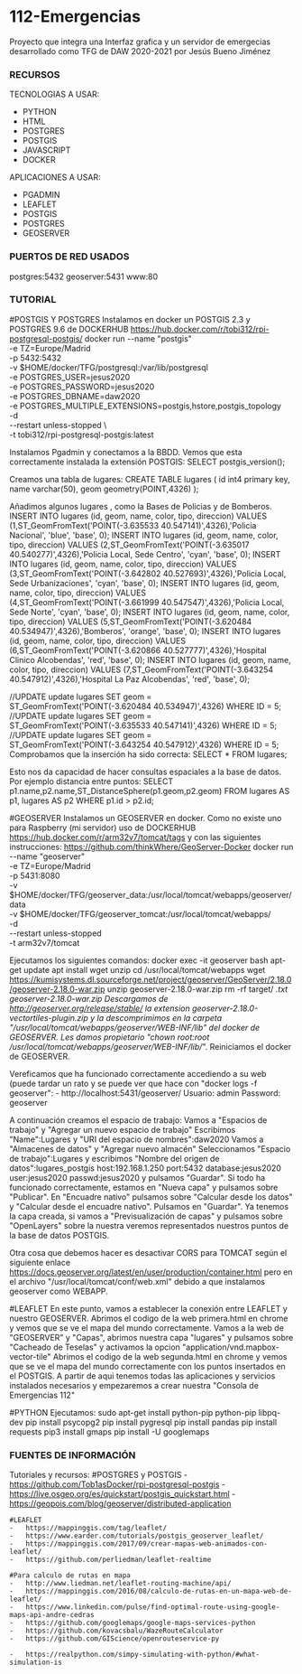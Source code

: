 # 112-Emergencias
 Proyecto que integra una Interfaz grafica y un servidor de emergecias desarrollado como TFG de DAW 2020-2021 por Jesús Bueno Jiménez

###  RECURSOS
TECNOLOGIAS A USAR:
- PYTHON
- HTML
- POSTGRES
- POSTGIS 
- JAVASCRIPT
- DOCKER

APLICACIONES A USAR:
- PGADMIN
- LEAFLET
- POSTGIS
- POSTGRES
- GEOSERVER


### PUERTOS DE RED USADOS
postgres:5432
geoserver:5431
www:80


### TUTORIAL
#POSTGIS Y POSTGRES
Instalamos en docker un POSTGIS 2.3 y POSTGRES 9.6 de DOCKERHUB https://hub.docker.com/r/tobi312/rpi-postgresql-postgis/
	docker run --name "postgis" \
	-e TZ=Europe/Madrid \
	-p 5432:5432 \
	-v $HOME/docker/TFG/postgresql:/var/lib/postgresql \
	-e POSTGRES_USER=jesus2020 \
	-e POSTGRES_PASSWORD=jesus2020 \
	-e POSTGRES_DBNAME=daw2020 \
	-e POSTGRES_MULTIPLE_EXTENSIONS=postgis,hstore,postgis_topology \
	-d \
	--restart unless-stopped \	
	-t tobi312/rpi-postgresql-postgis:latest
	
Instalamos Pgadmin y conectamos a la BBDD. Vemos que esta correctamente instalada la extensión POSTGIS: 
	SELECT postgis_version();

Creamos una tabla de lugares:
	CREATE TABLE lugares ( id int4 primary key, name varchar(50), geom geometry(POINT,4326) );
	
Añadimos algunos lugares , como la Bases de Policias y de Bomberos.
	INSERT INTO lugares (id, geom, name, color, tipo, direccion) VALUES (1,ST_GeomFromText('POINT(-3.635533 40.547141)',4326),'Policia Nacional', 'blue', 'base', 0);
	INSERT INTO lugares (id, geom, name, color, tipo, direccion) VALUES (2,ST_GeomFromText('POINT(-3.635017 40.540277)',4326),'Policia Local, Sede Centro', 'cyan', 'base', 0);
	INSERT INTO lugares (id, geom, name, color, tipo, direccion) VALUES (3,ST_GeomFromText('POINT(-3.642802 40.527693)',4326),'Policia Local, Sede Urbanizaciones', 'cyan', 'base', 0);
	INSERT INTO lugares (id, geom, name, color, tipo, direccion) VALUES (4,ST_GeomFromText('POINT(-3.661999 40.547547)',4326),'Policia Local, Sede Norte', 'cyan', 'base', 0);
	INSERT INTO lugares (id, geom, name, color, tipo, direccion) VALUES (5,ST_GeomFromText('POINT(-3.620484 40.534947)',4326),'Bomberos', 'orange', 'base', 0);
	INSERT INTO lugares (id, geom, name, color, tipo, direccion) VALUES (6,ST_GeomFromText('POINT(-3.620866 40.527777)',4326),'Hospital Clinico Alcobendas', 'red', 'base', 0);
	INSERT INTO lugares (id, geom, name, color, tipo, direccion) VALUES (7,ST_GeomFromText('POINT(-3.643254 40.547912)',4326),'Hospital La Paz Alcobendas', 'red', 'base', 0);


//UPDATE update lugares SET geom = ST_GeomFromText('POINT(-3.620484 40.534947)',4326) WHERE ID = 5;
//UPDATE update lugares SET geom = ST_GeomFromText('POINT(-3.635533 40.547141)',4326) WHERE ID = 5;
//UPDATE update lugares SET geom = ST_GeomFromText('POINT(-3.643254 40.547912)',4326) WHERE ID = 5;
Comprobamos que la inserción ha sido correcta:
	SELECT * FROM lugares;

Esto nos da capacidad de hacer consultas espaciales a la base de datos. Por ejemplo distancia entre puntos:
	SELECT p1.name,p2.name,ST_DistanceSphere(p1.geom,p2.geom) FROM lugares AS p1, lugares AS p2 WHERE p1.id > p2.id;
	

#GEOSERVER
Instalamos un GEOSERVER en docker. Como no existe uno para Raspberry (mi servidor) uso de DOCKERHUB https://hub.docker.com/r/arm32v7/tomcat/tags y con las siguientes instrucciones: https://github.com/thinkWhere/GeoServer-Docker
	docker run --name "geoserver" \
	-e TZ=Europe/Madrid \
	-p 5431:8080 \
	-v $HOME/docker/TFG/geoserver_data:/usr/local/tomcat/webapps/geoserver/data \
	-v $HOME/docker/TFG/geoserver_tomcat:/usr/local/tomcat/webapps/ \
	-d \
	--restart unless-stopped \
	-t arm32v7/tomcat

Ejecutamos los siguientes comandos:
	docker exec -it geoserver bash
	apt-get update
	apt install wget unzip
	cd /usr/local/tomcat/webapps
	wget https://kumisystems.dl.sourceforge.net/project/geoserver/GeoServer/2.18.0/geoserver-2.18.0-war.zip 
	unzip geoserver-2.18.0-war.zip
	rm -rf target/ *.txt geoserver-2.18.0-war.zip
	Descargamos de http://geoserver.org/release/stable/ la extension geoserver-2.18.0-vectortiles-plugin.zip y la descomprimimos en la carpeta "/usr/local/tomcat/webapps/geoserver/WEB-INF/lib" del docker de GEOSERVER. Les damos propietario "chown root:root /usr/local/tomcat/webapps/geoserver/WEB-INF/lib/*". Reiniciamos el docker de GEOSERVER.
	
Vereficamos que ha funcionado correctamente accediendo a su web (puede tardar un rato y se puede ver que hace con "docker logs -f geoserver":
	- 	http://localhost:5431/geoserver/             Usuario: admin     Password: geoserver
	
A continuación creamos el espacio de trabajo:
	Vamos a "Espacios de trabajo" y "Agregar un nuevo espacio de trabajo"
	Escribimos "Name":Lugares y "URI del espacio de nombres":daw2020
	Vamos a "Almacenes de datos" y "Agregar nuevo almacén"
	Seleccionamos "Espacio de trabajo":Lugares y escribimos "Nombre del origen de datos":lugares_postgis    host:192.168.1.250   port:5432   database:jesus2020    user:jesus2020   passwd:jesus2020         y pulsamos "Guardar".
	Si todo ha funcionado correctamente, estamos en "Nueva capa" y pulsamos sobre "Publicar". En "Encuadre nativo" pulsamos sobre "Calcular desde los datos" y "Calcular desde el encuadre nativo". Pulsamos en "Guardar".
	Ya tenemos la capa creada, si vamos a "Previsualización de capas" y pulsamos sobre "OpenLayers" sobre la nuestra veremos representados nuestros puntos de la base de datos POSTGIS.
	
Otra cosa que debemos hacer es desactivar CORS para TOMCAT según el siguiente enlace https://docs.geoserver.org/latest/en/user/production/container.html pero en el archivo "/usr/local/tomcat/conf/web.xml" debido a que instalamos geoserver como WEBAPP.

#LEAFLET
En este punto, vamos a establecer la conexión entre LEAFLET y nuestro GEOSERVER.
Abrimos el codigo de la web primera.html en chrome y vemos que se ve el mapa del mundo correctamente.
Vamos a la web de "GEOSERVER" y "Capas", abrimos nuestra capa "lugares" y pulsamos sobre "Cacheado de Teselas" y activamos la opcion "application/vnd.mapbox-vector-tile"
Abrimos el codigo de la web segunda.html en chrome y vemos que se ve el mapa del mundo correctamente con los puntos insertados en el POSTGIS.
A partir de aqui tenemos todas las aplicaciones y servicios instalados necesarios y empezaremos a crear nuestra "Consola de Emergencias 112"

	 
#PYTHON
Ejecutamos:
sudo apt-get install python-pip python-pip libpq-dev
pip install psycopg2
pip install pygresql
pip install pandas
pip install requests
pip3 install gmaps
pip install -U googlemaps



### FUENTES DE INFORMACIÓN
Tutoriales y recursos:
	#POSTGRES y POSTGIS
	-	https://github.com/Tob1asDocker/rpi-postgresql-postgis
	-	https://live.osgeo.org/es/quickstart/postgis_quickstart.html
	-	https://geopois.com/blog/geoserver/distributed-application		
	
	#LEAFLET
	-	https://mappinggis.com/tag/leaflet/
	-	https://www.earder.com/tutorials/postgis_geoserver_leaflet/
	-	https://mappinggis.com/2017/09/crear-mapas-web-animados-con-leaflet/
	-	https://github.com/perliedman/leaflet-realtime
	
	#Para calculo de rutas en mapa
	-	http://www.liedman.net/leaflet-routing-machine/api/
	-	https://mappinggis.com/2016/08/calculo-de-rutas-en-un-mapa-web-de-leaflet/
	-	https://www.linkedin.com/pulse/find-optimal-route-using-google-maps-api-andre-cedras
	-	https://github.com/googlemaps/google-maps-services-python
	-	https://github.com/kovacsbalu/WazeRouteCalculator
	-	https://github.com/GIScience/openrouteservice-py

	-	https://realpython.com/simpy-simulating-with-python/#what-simulation-is
		
	
	